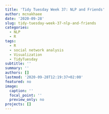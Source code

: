 ```yaml
---
title: 'Tidy Tuesday Week 37: NLP and Friends'
author: mcnakhaee
date: '2020-09-28'
slug: tidy-tuesday-week-37-nlp-and-friends
categories:
  - NLP
  - R
tags:
  - R
  - social network analysis
  - Visualization
  - TidyTuesday
subtitle: ''
summary: ''
authors: []
lastmod: '2020-09-28T12:19:37+02:00'
featured: no
image:
  caption: ''
  focal_point: ''
  preview_only: no
projects: []
---
```






